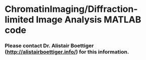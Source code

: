 # ChromatinImaging/Diffraction-limited Image Analysis MATLAB code
### Please contact Dr. Alistair Boettiger (http://alistairboettiger.info/) for this information.
